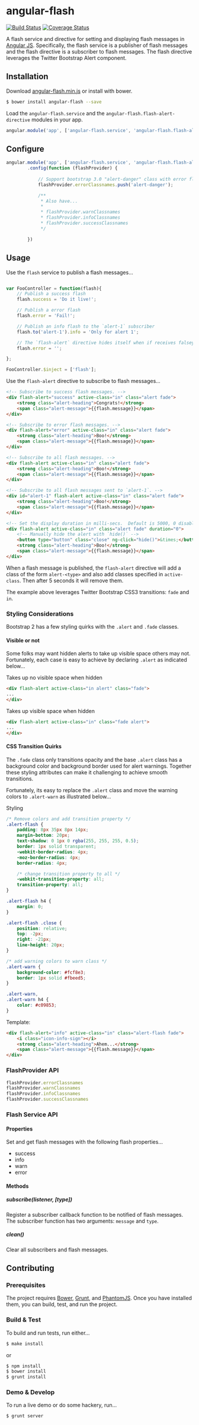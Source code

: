 # angular-flash

[![Build Status](https://travis-ci.org/lgromanowski/angular-flash.png?branch=master)](https://travis-ci.org/lgromanowski/angular-flash)
[![Coverage Status](https://coveralls.io/repos/lgromanowski/angular-flash/badge.png?branch=master)](https://coveralls.io/r/lgromanowski/angular-flash?branch=master)

A flash service and directive for setting and displaying flash messages in [Angular JS](http://angularjs.org).  Specifically, the flash service is a publisher of flash messages and the flash directive is a subscriber to flash messages.  The flash directive leverages the Twitter Bootstrap Alert component.

## Installation

Download [angular-flash.min.js](https://github.com/wmluke/angular-flash/blob/master/dist/angular-flash.min.js) or install with bower.

```bash
$ bower install angular-flash --save
```

Load the `angular-flash.service` and the `angular-flash.flash-alert-directive` modules in your app.

```javascript
angular.module('app', ['angular-flash.service', 'angular-flash.flash-alert-directive']);
```

## Configure

```javascript
angular.module('app', ['angular-flash.service', 'angular-flash.flash-alert-directive'])
        .config(function (flashProvider) {
        
            // Support bootstrap 3.0 "alert-danger" class with error flash types
            flashProvider.errorClassnames.push('alert-danger');

            /**
             * Also have...
             *
             * flashProvider.warnClassnames
             * flashProvider.infoClassnames
             * flashProvider.successClassnames
             */

        })
```

## Usage

Use the `flash` service to publish a flash messages...

```javascript

var FooController = function(flash){
    // Publish a success flash
    flash.success = 'Do it live!';

    // Publish a error flash
    flash.error = 'Fail!';

    // Publish an info flash to the `alert-1` subscriber
    flash.to('alert-1').info = 'Only for alert 1';

    // The `flash-alert` directive hides itself when if receives falsey flash messages of any type
    flash.error = '';

};

FooController.$inject = ['flash'];

```

Use the `flash-alert` directive to subscribe to flash messages...

```html
<!-- Subscribe to success flash messages. -->
<div flash-alert="success" active-class="in" class="alert fade">
    <strong class="alert-heading">Congrats!</strong>
    <span class="alert-message">{{flash.message}}</span>
</div>

<!-- Subscribe to error flash messages. -->
<div flash-alert="error" active-class="in" class="alert fade">
    <strong class="alert-heading">Boo!</strong>
    <span class="alert-message">{{flash.message}}</span>
</div>

<!-- Subscribe to all flash messages. -->
<div flash-alert active-class="in" class="alert fade">
    <strong class="alert-heading">Boo!</strong>
    <span class="alert-message">{{flash.message}}</span>
</div>

<!-- Subscribe to all flash messages sent to `alert-1`. -->
<div id="alert-1" flash-alert active-class="in" class="alert fade">
    <strong class="alert-heading">Boo!</strong>
    <span class="alert-message">{{flash.message}}</span>
</div>

<!-- Set the display duration in milli-secs.  Default is 5000, 0 disables the fade-away. -->
<div flash-alert active-class="in" class="alert fade" duration="0">
    <!-- Manually hide the alert with `hide()` -->
    <button type="button" class="close" ng-click="hide()">&times;</button>
    <strong class="alert-heading">Boo!</strong>
    <span class="alert-message">{{flash.message}}</span>
</div>
```

When a flash message is published, the `flash-alert` directive will add a class of the form `alert-<type>` and also add classes specified in `active-class`.  Then after 5 seconds it will remove them.

The example above leverages Twitter Bootstrap CSS3 transitions: `fade` and `in`.

### Styling Considerations

Bootstrap 2 has a few styling quirks with the `.alert` and `.fade` classes.

#### Visible or not

Some folks may want hidden alerts to take up visible space others may not.  Fortunately, each case is easy to achieve by declaring `.alert` as indicated below...

Takes up no visible space when hidden
```html
<div flash-alert active-class="in alert" class="fade">
...
</div>
```

Takes up visible space when hidden
```html
<div flash-alert active-class="in" class="fade alert">
...
</div>
```

#### CSS Transition Quirks

The `.fade` class only transitions opacity and the base `.alert` class has a background color and background border used for alert warnings.  Together these styling attributes can make it challenging to achieve smooth transitions.

Fortunately, its easy to replace the `.alert` class and move the warning colors to `.alert-warn` as illustrated below...

Styling
```css
/* Remove colors and add transition property */
.alert-flash {
    padding: 8px 35px 8px 14px;
    margin-bottom: 20px;
    text-shadow: 0 1px 0 rgba(255, 255, 255, 0.5);
    border: 1px solid transparent;
    -webkit-border-radius: 4px;
    -moz-border-radius: 4px;
    border-radius: 4px;

    /* change transition property to all */
    -webkit-transition-property: all;
    transition-property: all;
}

.alert-flash h4 {
    margin: 0;
}

.alert-flash .close {
    position: relative;
    top: -2px;
    right: -21px;
    line-height: 20px;
}

/* add warning colors to warn class */
.alert-warn {
    background-color: #fcf8e3;
    border: 1px solid #fbeed5;
}

.alert-warn,
.alert-warn h4 {
    color: #c09853;
}
```

Template:
```html
<div flash-alert="info" active-class="in" class="alert-flash fade">
    <i class="icon-info-sign"></i>
    <strong class="alert-heading">Ahem...</strong>
    <span class="alert-message">{{flash.message}}</span>
</div>
```

### FlashProvider API

```javascript
flashProvider.errorClassnames
flashProvider.warnClassnames
flashProvider.infoClassnames
flashProvider.successClassnames
```

### Flash Service API

#### Properties
Set and get flash messages with the following flash properties...

* success
* info
* warn
* error

#### Methods

##### subscribe(listener, [type])
Register a subscriber callback function to be notified of flash messages.  The subscriber function has two arguments: `message` and `type`.

##### clean()
Clear all subscribers and flash messages.

## Contributing

### Prerequisites

The project requires [Bower](http://bower.io), [Grunt](http://gruntjs.com), and [PhantomJS](http://phantomjs.org).  Once you have installed them, you can build, test, and run the project.

### Build & Test

To build and run tests, run either...

```bash
$ make install
```

or

```bash
$ npm install
$ bower install
$ grunt install
```

### Demo & Develop

To run a live demo or do some hackery, run...

```bash
$ grunt server
```
